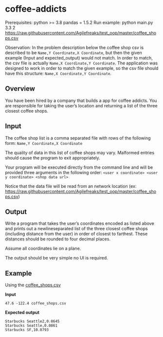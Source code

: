 # coffee-addicts

Prerequisites:
    python >= 3.8
    pandas = 1.5.2
Run example:
    python main.py 3.3 2 https://raw.githubusercontent.com/Agilefreaks/test_oop/master/coffee_shops.csv

Observation: 
    In the problem description below the coffee shop csv is described to be `Name,Y Coordinate,X Coordinate`,
    but then the given example (Input and expected_output) would not match. In order to match, the csv file 
    is actually `Name,X Coordinate,Y Coordinate`. The application was designed to work in order to match the given example, so the csv file should have this structure: `Name,X Coordinate,Y Coordinate`.

## Overview

You have been hired by a company that builds a app for coffee addicts.  You are 
responsible for taking the user’s location and returning a list of the three closest coffee shops.

## Input

The coffee shop list is a comma separated file with rows of the following form:
`Name,Y Coordinate,X Coordinate`

The quality of data in this list of coffee shops may vary.  Malformed entries should cause the 
program to exit appropriately. 

Your program will be executed directly from the command line and will be provided three 
arguments in the following order:
`<user x coordinate> <user y coordinate> <shop data url>`

Notice that the data file will be read from an network location (ex: https://raw.githubusercontent.com/Agilefreaks/test_oop/master/coffee_shops.csv)

## Output

Write a program that takes the user’s coordinates encoded as listed above and prints out a 
newline­separated list of the three closest coffee shops (including distance from the user) in 
order of closest to farthest.  These distances should be rounded to four decimal places. 

Assume all coordinates lie on a plane.

The output should be very simple no UI is required.

## Example

Using the [coffee_shops.csv](coffee_shops.csv)

__Input__

`47.6 -122.4 coffee_shops.csv`

__Expected output__

```
Starbucks Seattle2,0.0645
Starbucks Seattle,0.0861
Starbucks SF,10.0793
```

